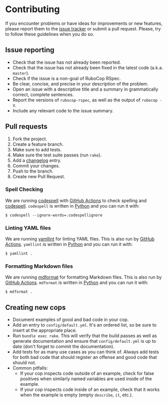 # Contributing

If you encounter problems or have ideas for improvements or new features, please report them to the [issue tracker](https://github.com/rubocop/rubocop-rspec/issues) or submit a pull request. Please, try to follow these guidelines when you do so.

## Issue reporting

- Check that the issue has not already been reported.
- Check that the issue has not already been fixed in the latest code (a.k.a. `master`).
- Check if the issue is a non-goal of RuboCop RSpec.
- Be clear, concise, and precise in your description of the problem.
- Open an issue with a descriptive title and a summary in grammatically correct, complete sentences.
- Report the versions of `rubocop-rspec`, as well as the output of `rubocop -V`.
- Include any relevant code to the issue summary.

## Pull requests

1. Fork the project.
2. Create a feature branch.
3. Make sure to add tests.
4. Make sure the test suite passes (run `rake`).
5. Add a [changelog](https://github.com/rubocop/rubocop-rspec/blob/master/CHANGELOG.md) entry.
6. Commit your changes.
7. Push to the branch.
8. Create new Pull Request.

### Spell Checking

We are running [codespell](https://github.com/codespell-project/codespell) with [GitHub Actions](https://github.com/rubocop/rubocop-rspec/blob/master/.github/workflows/codespell.yml) to check spelling and
[codespell](https://pypi.org/project/codespell/).
`codespell` is written in [Python](https://www.python.org/) and you can run it with:

```console
$ codespell --ignore-words=.codespellignore
```

### Linting YAML files

We are running [yamllint](https://github.com/adrienverge/yamllint) for linting YAML files. This is also run by [GitHub Actions](https://github.com/rubocop/rubocop-rspec/blob/master/.github/workflows/linting.yml).
`yamllint` is written in [Python](https://www.python.org/) and you can run it with:

```console
$ yamllint .
```

### Formatting Markdown files

We are running [mdformat](https://github.com/executablebooks/mdformat) for formatting Markdown files. This is also run by [GitHub Actions](https://github.com/rubocop/rubocop-rspec/blob/master/.github/workflows/linting.yml).
`mdformat` is written in [Python](https://www.python.org/) and you can run it with:

```console
$ mdformat .
```

## Creating new cops

- Document examples of good and bad code in your cop.
- Add an entry to `config/default.yml`. It's an ordered list, so be sure to insert at the appropriate place.
- Run `bundle exec rake`. This will verify that the build passes as well as generate documentation and ensure that `config/default.yml` is up to date (don't forget to commit the documentation).
- Add tests for as many use cases as you can think of. Always add tests for both bad code that should register an offense and good code that should not.
- Common pitfalls:
  - If your cop inspects code outside of an example, check for false positives when similarly named variables are used inside of the example.
  - If your cop inspects code inside of an example, check that it works when the example is empty (empty `describe`, `it`, etc.).
